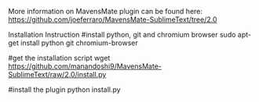 More information on MavensMate plugin can be found here: https://github.com/joeferraro/MavensMate-SublimeText/tree/2.0

Installation Instruction
#install python, git and chromium browser
sudo apt-get install python git chromium-browser

#get the installation script
wget https://github.com/manandoshi9/MavensMate-SublimeText/raw/2.0/install.py

#install the plugin
python install.py


